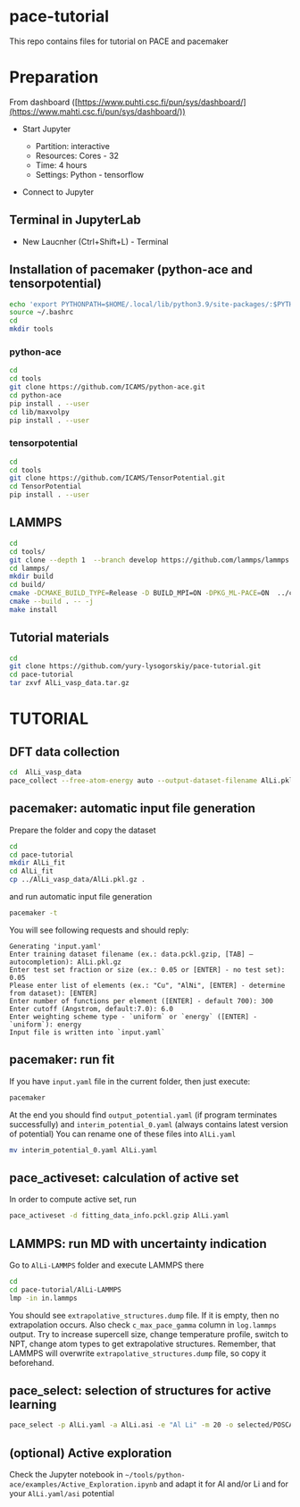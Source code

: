 # pace-tutorial
This repo contains files for tutorial on PACE and pacemaker

# Preparation

From dashboard ([https://www.puhti.csc.fi/pun/sys/dashboard/](https://www.mahti.csc.fi/pun/sys/dashboard/)) 
*  Start Jupyter 
    * Partition: interactive
    * Resources: Cores - 32
    * Time: 4 hours
    * Settings: Python - tensorflow

* Connect to Jupyter

## Terminal in JupyterLab
- New Laucnher (Ctrl+Shift+L) - Terminal


## Installation of pacemaker (python-ace and tensorpotential)

```bash
echo 'export PYTHONPATH=$HOME/.local/lib/python3.9/site-packages/:$PYTHONPATH' >> ~/.bashrc 
source ~/.bashrc
cd
mkdir tools
```

### python-ace
```bash
cd
cd tools
git clone https://github.com/ICAMS/python-ace.git
cd python-ace
pip install . --user
cd lib/maxvolpy
pip install . --user
```

### tensorpotential
```bash
cd
cd tools 
git clone https://github.com/ICAMS/TensorPotential.git
cd TensorPotential
pip install . --user
```

## LAMMPS
```bash
cd
cd tools/
git clone --depth 1  --branch develop https://github.com/lammps/lammps.git lammps
cd lammps/
mkdir build
cd build/
cmake -DCMAKE_BUILD_TYPE=Release -D BUILD_MPI=ON -DPKG_ML-PACE=ON  ../cmake
cmake --build . -- -j 
make install
```

## Tutorial materials

```bash
cd
git clone https://github.com/yury-lysogorskiy/pace-tutorial.git
cd pace-tutorial
tar zxvf AlLi_vasp_data.tar.gz
```

# TUTORIAL

## DFT data collection

```bash
cd  AlLi_vasp_data
pace_collect --free-atom-energy auto --output-dataset-filename AlLi.pkl.gz
```

## pacemaker: automatic input file generation

Prepare the folder and copy the dataset
```bash
cd
cd pace-tutorial
mkdir AlLi_fit
cd AlLi_fit
cp ../AlLi_vasp_data/AlLi.pkl.gz .
```
and run automatic input file generation
```bash
pacemaker -t
```

You will see following requests and should reply:
```
Generating 'input.yaml'
Enter training dataset filename (ex.: data.pckl.gzip, [TAB] – autocompletion): AlLi.pkl.gz
Enter test set fraction or size (ex.: 0.05 or [ENTER] - no test set): 0.05
Please enter list of elements (ex.: "Cu", "AlNi", [ENTER] - determine from dataset): [ENTER]
Enter number of functions per element ([ENTER] - default 700): 300
Enter cutoff (Angstrom, default:7.0): 6.0
Enter weighting scheme type - `uniform` or `energy` ([ENTER] - `uniform`): energy
Input file is written into `input.yaml`
```

## pacemaker: run fit

If you have `input.yaml` file in the current folder, then just execute:

```bash
pacemaker
```

At the end you should find `output_potential.yaml` (if program terminates successfully) and `interim_potential_0.yaml` (always contains latest version of potential)
You can rename one of these files into `AlLi.yaml`

```bash
mv interim_potential_0.yaml AlLi.yaml
```

## pace_activeset: calculation of active set

In order to compute active set, run

```bash
pace_activeset -d fitting_data_info.pckl.gzip AlLi.yaml
```

## LAMMPS: run MD with uncertainty indication

Go to `AlLi-LAMMPS` folder and execute LAMMPS there

```bash
cd
cd pace-tutorial/AlLi-LAMMPS
lmp -in in.lammps
```
You should see `extrapolative_structures.dump` file. If it is empty, then no extrapolation occurs. Also check `c_max_pace_gamma` column in `log.lammps` output.
Try to increase supercell size, change temperature profile, switch to NPT, change atom types to get extrapolative structures.
Remember, that LAMMPS will overwrite `extrapolative_structures.dump` file, so copy it beforehand.

## pace_select: selection of structures for active learning

```bash
pace_select -p AlLi.yaml -a AlLi.asi -e "Al Li" -m 20 -o selected/POSCAR extrapolative_structures.dump
```

## (optional) Active exploration

Check the Jupyter notebook in `~/tools/python-ace/examples/Active_Exploration.ipynb` and adapt it for Al and/or Li and for your `AlLi.yaml/asi` potential
